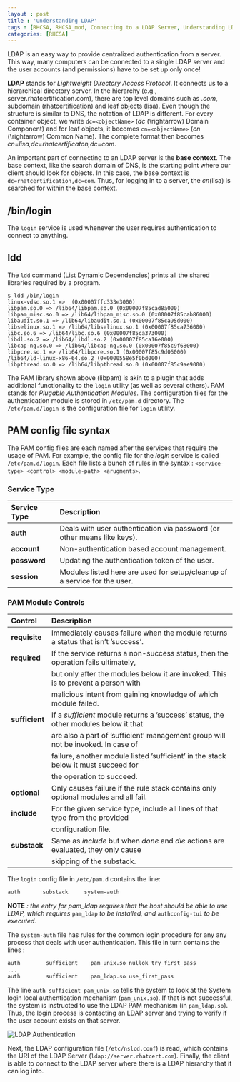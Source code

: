 ```yaml
---
layout : post
title : 'Understanding LDAP'
tags : [RHCSA, RHCSA_mod, Connecting to a LDAP Server, Understanding LDAP]
categories: [RHCSA]
---
```



LDAP is an easy way to provide centralized authentication from a server.
This way, many computers can be connected to a single LDAP server and
the user accounts (and permissions) have to be set up only once\!

**LDAP** stands for *Lightweight Directory Access Protocol*. It connects
us to a hierarchical directory server. In the hierarchy (e.g.,
server.rhatcertification.com), there are top level domains such as
*.com*, subdomain (rhatcertification) and leaf objects (lisa). Even
though the structure is similar to DNS, the notation of LDAP is
different. For every container object, we write `dc=<objectName>` (*dc*
\(\rightarrow\) Domain Component) and for leaf objects, it becomes
`cn=<objectName>` (*cn* \(\rightarrow\) Common Name). The complete
format then becomes *cn=lisa,dc=rhatcertificaton,dc=com*.

An important part of connecting to an LDAP server is the **base
context**. The base context, like the search domain of DNS, is the
starting point where our client should look for objects. In this case,
the base context is `dc=rhatcertification,dc=com`. Thus, for logging in
to a server, the *cn*(lisa) is searched for within the base context.

## /bin/login

The `login` service is used whenever the user requires authentication to
connect to anything.

## ldd

The `ldd` command (List Dynamic Dependencies) prints all the shared
libraries required by a program.

``` console
$ ldd /bin/login
linux-vdso.so.1 =>  (0x00007ffc333e3000)
libpam.so.0 => /lib64/libpam.so.0 (0x00007f85cad8a000)
libpam_misc.so.0 => /lib64/libpam_misc.so.0 (0x00007f85cab86000)
libaudit.so.1 => /lib64/libaudit.so.1 (0x00007f85ca95d000)
libselinux.so.1 => /lib64/libselinux.so.1 (0x00007f85ca736000)
libc.so.6 => /lib64/libc.so.6 (0x00007f85ca373000)
libdl.so.2 => /lib64/libdl.so.2 (0x00007f85ca16e000)
libcap-ng.so.0 => /lib64/libcap-ng.so.0 (0x00007f85c9f68000)
libpcre.so.1 => /lib64/libpcre.so.1 (0x00007f85c9d06000)
/lib64/ld-linux-x86-64.so.2 (0x0000558e5f0bd000)
libpthread.so.0 => /lib64/libpthread.so.0 (0x00007f85c9ae9000)
```

The PAM library shown above (libpam) is akin to a plugin that adds
additional functionality to the `login` utility (as well as several
others). PAM stands for *Plugable Authentication Modules*. The
configuration files for the authentication module is stored in
`/etc/pam.d` directory. The `/etc/pam.d/login` is the configuration file
for `login` utility.

## PAM config file syntax

The PAM config files are each named after the services that require the
usage of PAM. For example, the config file for the *login* service is
called `/etc/pam.d/login`. Each file lists a bunch of rules in the
syntax : `<service-type> <control> <module-path>
<arugments>`.

### Service Type

| **Service Type** | **Description**                                                           |
| :--------------- | :------------------------------------------------------------------------ |
| **auth**         | Deals with user authentication via password (or other means like keys).   |
| **account**      | Non-authentication based account management.                              |
| **password**     | Updating the authentication token of the user.                            |
| **session**      | Modules listed here are used for setup/cleanup of a service for the user. |

### PAM Module Controls

| **Control**    | **Description**                                                                      |
| :------------- | :----------------------------------------------------------------------------------- |
| **requisite**  | Immediately causes failure when the module returns a status that isn’t ’success’.    |
| **required**   | If the service returns a non-success status, then the operation fails ultimately,    |
|                | but only after the modules below it are invoked. This is to prevent a person with    |
|                | malicious intent from gaining knowledge of which module failed.                      |
| **sufficient** | If a *sufficient* module returns a ’success’ status, the other modules below it that |
|                | are also a part of ’sufficient’ management group will not be invoked. In case of     |
|                | failure, another module listed ’sufficient’ in the stack below it must succeed for   |
|                | the operation to succeed.                                                            |
| **optional**   | Only causes failure if the rule stack contains only optional modules and all fail.   |
| **include**    | For the given service type, include all lines of that type from the provided         |
|                | configuration file.                                                                  |
| **substack**   | Same as *include* but when *done* and *die* actions are evaluated, they only cause   |
|                | skipping of the substack.                                                            |

The `login` config file in `/etc/pam.d` contains the line:

``` bash
auth       substack     system-auth
```

**NOTE** *: the entry for pam\_ldap requires that the host should be
able to use LDAP, which requires* `pam_ldap` *to be installed, and*
`authconfig-tui` *to be executed.*

The `system-auth` file has rules for the common login procedure for any
any process that deals with user authentication. This file in turn
contains the lines :

``` bash
auth        sufficient    pam_unix.so nullok try_first_pass
...
auth        sufficient    pam_ldap.so use_first_pass
```

The line `auth sufficient pam_unix.so` tells the system to look at the
System login local authentication mechanism (`pam_unix.so`). If that is
not successful, the system is instructed to use the LDAP PAM mechanism
(in `pam_ldap.so`). Thus, the login process is contacting an LDAP server
and trying to verify if the user account exists on that server.

![LDAP
Authentication<span label="fig:1"></span>](RHCSA/Mod1/chapters/1.6.a%20LDAP%20Authentication)

Next, the LDAP configuration file (`/etc/nslcd.conf`) is read, which
contains the URI of the LDAP Server (`ldap://server.rhatcert.com`).
Finally, the client is able to connect to the LDAP server where there is
a LDAP hierarchy that it can log into.
